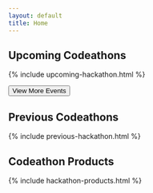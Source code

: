 ```yaml
---
layout: default
title: Home
---
```


## Upcoming Codeathons

{% include upcoming-hackathon.html %}

<button class="upcoming toggle">View More Events</button>

## Previous Codeathons

{% include previous-hackathon.html %}


## Codeathon Products

{% include hackathon-products.html %}

<!-- <button><a href="/products">View More Products</a></button> -->

<!-- {% include calendar.html month="August" %} -->

<!--have show more script here so it only runs on home page -->
<script src="/js/show-more.js"></script>




